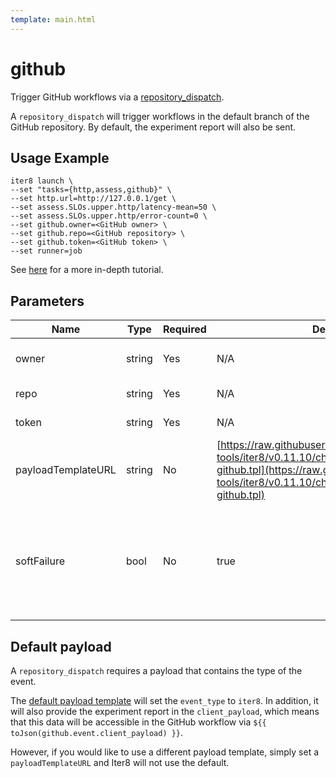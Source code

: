 ```yaml
---
template: main.html
---
```


# github

Trigger GitHub workflows via a [repository_dispatch](https://docs.github.com/en/developers/webhooks-and-events/webhooks/webhook-events-and-payloads#repository_dispatch).

A `repository_dispatch` will trigger workflows in the default branch of the GitHub repository. By default, the experiment report will also be sent.

## Usage Example

```shell
iter8 launch \
--set "tasks={http,assess,github}" \
--set http.url=http://127.0.0.1/get \
--set assess.SLOs.upper.http/latency-mean=50 \
--set assess.SLOs.upper.http/error-count=0 \
--set github.owner=<GitHub owner> \
--set github.repo=<GitHub repository> \
--set github.token=<GitHub token> \
--set runner=job
```

See [here](../../tutorials/integrations/ghactions.md#use-iter8-to-trigger-a-github-actions-workflow) for a more in-depth tutorial.

## Parameters

| Name | Type | Required | Default value | Description |
| ---- | ---- | -------- | ------------- | ----------- |
| owner | string | Yes | N/A | Owner of the GitHub repository |
| repo | string | Yes | N/A | GitHub repository |
| token | string | Yes | N/A | Authorization token |
| payloadTemplateURL | string | No | [https://raw.githubusercontent.com/iter8-tools/iter8/v0.11.10/charts/iter8/templates/_payload-github.tpl](https://raw.githubusercontent.com/iter8-tools/iter8/v0.11.10/charts/iter8/templates/_payload-github.tpl) | URL to a payload template |
| softFailure | bool | No | true | Indicates the task and experiment should not fail if the task cannot successfully send the request |

## Default payload

A `repository_dispatch` requires a payload that contains the type of the event. 

The [default payload template](https://raw.githubusercontent.com/iter8-tools/iter8/v0.11.10/charts/iter8/templates/_payload-github.tpl) will set the `event_type` to `iter8`. In addition, it will also provide the experiment report in the `client_payload`, which means that this data will be accessible in the GitHub workflow via `${{ toJson(github.event.client_payload) }}`.

However, if you would like to use a different payload template, simply set a `payloadTemplateURL` and Iter8 will not use the default.